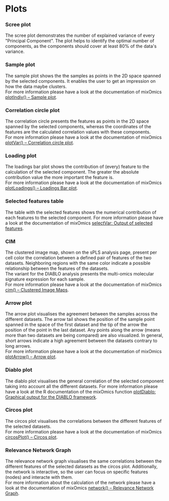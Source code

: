 # Plots

### Scree plot 
The scree plot demonstrates the number of explained variance of every "Principal Component". The plot helps to identify the optimal number of components, as the components should cover at least 80% of the data's variance.

### Sample plot
The sample plot shows the the samples as points in the 2D space spanned by the selected components. It enables the user to get an impression on how the data maybe clusters. </br>
For more information please have a look at the documentation of mixOmics  <a class='mixOmics-link' href="http://mixomics.org/graphics/plotindiv/" rel="noreferrer noopener" target="_blank">plotIndiv() – Sample plot</a>.

### Correlation circle plot
The correlation circle presents the features as points in the 2D space spanned by the selected components, whereas the coordinates of the features are the calculated correlation values with these components.</br>
For more information please have a look at the documentation of mixOmics  <a class='mixOmics-link' href="http://mixomics.org/graphics/plotvar/" rel="noreferrer noopener" target="_blank">plotVar() – Correlation circle plot</a>.

### Loading plot 
The loadings bar plot shows the contribution of (every) feature to the calculation of the selected component. The greater the absolute contribution value the more important the feature is. </br>
For more information please have a look at the documentation of mixOmics  <a class='mixOmics-link' href="http://mixomics.org/graphics/plotloadings/" rel="noreferrer noopener" target="_blank">plotLoadings() – Loadings Bar plot</a>.

### Selected features table
The table with the selected features shows the numerical contribution of each features to the selected component.
For more information please have a look at the documentation of mixOmics  <a class='mixOmics-link' href="https://rdrr.io/cran/mixOmics/man/selectVar.html" rel="noreferrer noopener" target="_blank">selectVar: Output of selected features</a>.

### CIM
The clustered image map, shown on the sPLS analysis page, present per cell color the correlation between a defined pair of features of the two datasets. Neighboring regions with the same color indicate a possible relationship between the features of the datasets. </br>
The variant for the DIABLO analysis presents the multi-omics molecular signature expression for each sample. </br>
For more information please have a look at the documentation of mixOmics  <a class='mixOmics-link' href="http://mixomics.org/graphics/cim/" rel="noreferrer noopener" target="_blank">cim() – Clustered Image Maps</a>.


### Arrow plot
The arrow plot visualises the agreement between the samples across the different datasets. The arrow tail shows the position of the sample point spanned in the space of the first dataset and the tip of the arrow the position of the point in the last dataset. Any points along the arrow (means more than two datasets are being compared) are also visualized. In general, short arrows indicate a high agreement between the datasets contrary to long arrows.</br>
For more information please have a look at the documentation of mixOmics  <a class='mixOmics-link' href="http://mixomics.org/graphics/plotarrow-2/" rel="noreferrer noopener" target="_blank">plotArrow() – Arrow plot</a>.

### Diablo plot
The diablo plot visualises the general correlation of the selected component taking into account all the different datasets.
For more information please have a look at the R documentation of the mixOmics  function <a class='mixOmics-link' href="https://www.rdocumentation.org/packages/mixOmics/versions/6.3.2/topics/plotDiablo" rel="noreferrer noopener" target="_blank">plotDiablo: Graphical output for the DIABLO framework</a>. 

### Circos plot
The circos plot visualises the correlations between the different features of the selected datasets.</br>
For more information please have a look at the documentation of mixOmics  <a class='mixOmics-link' href="http://mixomics.org/graphics/circos/" rel="noreferrer noopener" target="_blank">circosPlot() – Circos plot</a>. 

### Relevance Network Graph
The relevance network graph visualises the same correlations between the different features of the selected datasets as the circos plot. Additionally, the network is interactive, so the user can focus on specific features (nodes) and interacte with them.</br>
For more information about the calculation of the network please have a look at the documentation of mixOmics  <a class='mixOmics-link' href="http://mixomics.org/graphics/network/" rel="noreferrer noopener" target="_blank">network() – Relevance Network Graph</a>.


